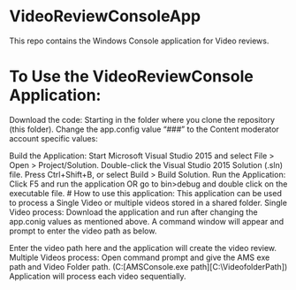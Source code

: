 # VideoReviewConsoleApp
This repo contains the Windows Console application for Video reviews.
# To Use the VideoReviewConsole Application:
Download the code:
Starting in the folder where you clone the repository (this folder).
Change the app.config value “###” to the Content moderator account specific values:
<appSettings>
  
  <add key="AzureMediaServiceAccountKey" value="###" />
  <add key="AzureMediaServiceAccountName" value="###" />
  <add key="StreamingUrlActiveDays" value="365" />
  <add key="ContentModeratorReviewApiSubscriptionKey" value="###" />
  <add key="ContentModeratorApiEndpoint" value="###" />
  <add key="ContentModeratorTeamId" value="###" />
  
</appSettings>
Build the Application:
	Start Microsoft Visual Studio 2015 and select File > Open > Project/Solution. Double-click the Visual Studio 2015 Solution (.sln) file. Press Ctrl+Shift+B, or select Build > Build Solution.
Run the Application:	
	Click F5 and run the application OR go to bin>debug and double click on the executable file. 
# How to use this application:
This application can be used to process a Single Video or multiple videos stored in a shared folder.
Single Video process:
Download the application and run after changing the app.conig values as mentioned above. 
A command window will appear and prompt to enter the video path as below.
  
Enter the video path here and the application will create the video review.
Multiple Videos process:
Open command prompt and give the AMS exe path and Video Folder path. (C:\[AMSConsole.exe path][C:\VideofolderPath])
Application will process each video sequentially.



